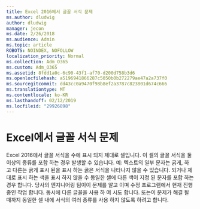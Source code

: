```yaml
---
title: Excel 2016에서 글꼴 서식 문제
ms.author: dludwig
author: dludwig
manager: jecon
ms.date: 2/26/2018
ms.audience: Admin
ms.topic: article
ROBOTS: NOINDEX, NOFOLLOW
localization_priority: Normal
ms.collection: Adm_O365
ms.custom: Adm_O365
ms.assetid: 8fdd1a0c-6c90-43f1-af70-d200d758b3d6
ms.openlocfilehash: a5196941866287c5050b0b272279ae47a2a737f0
ms.sourcegitcommit: dd43cc0a9470f98b8ef2a3787c823801d674c666
ms.translationtype: MT
ms.contentlocale: ko-KR
ms.lasthandoff: 02/12/2019
ms.locfileid: "29926898"
---
```

# <a name="font-formatting-problems-in-excel"></a>Excel에서 글꼴 서식 문제

Excel 2016에서 글꼴 서식을 수에 표시 되지 제대로 셀입니다. 이 셀의 글꼴 서식을 둘 이상의 종류를 포함 하는 경우 발생할 수 있습니다. 예: 텍스트의 일부 문자는 굵게, 하 고 다른는 굵게 표시 된을 표시 하는 굵은 서식을 나타나지 않을 수 있습니다. 되거나 제대로 표시 하는 색을 표시 하지 않을 수 동일한 셀에 다른 색이 지정 된 문자를 포함 하는 경우 합니다. 당사의 엔지니어링 팀이이 문제를 알고 이며 수정 프로그램에서 현재 진행 중인 작업 합니다. 동시에 다른 글꼴을 사용 하 여 시도 합니다. 또는이 문제가 해결 될 때까지 동일한 셀 내에 서식의 여러 종류를 사용 하지 않도록 하려고 합니다. 
  

